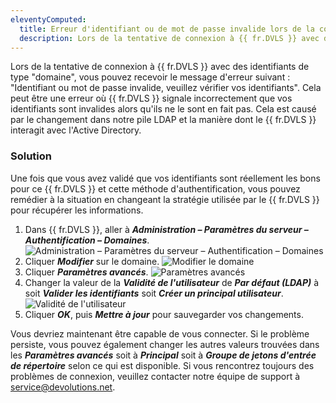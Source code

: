 ```yaml
---
eleventyComputed:
  title: Erreur d'identifiant ou de mot de passe invalide lors de la connexion avec des identifiants de domaine
  description: Lors de la tentative de connexion à {{ fr.DVLS }} avec des identifiants de type domaine, vous pouvez obtenir l'erreur Identifiant ou mot de passe invalide, veuillez vérifier vos identifiants.
---
```

Lors de la tentative de connexion à {{ fr.DVLS }} avec des identifiants de type "domaine", vous pouvez recevoir le message d'erreur suivant : "Identifiant ou mot de passe invalide, veuillez vérifier vos identifiants". Cela peut être une erreur où {{ fr.DVLS }} signale incorrectement que vos identifiants sont invalides alors qu'ils ne le sont en fait pas. Cela est causé par le changement dans notre pile LDAP et la manière dont le {{ fr.DVLS }} interagit avec l'Active Directory.

### Solution
Une fois que vous avez validé que vos identifiants sont réellement les bons pour ce {{ fr.DVLS }} et cette méthode d'authentification, vous pouvez remédier à la situation en changeant la stratégie utilisée par le {{ fr.DVLS }} pour récupérer les informations.

1. Dans {{ fr.DVLS }}, aller à ***Administration – Paramètres du serveur – Authentification – Domaines***.
![Administration – Paramètres du serveur – Authentification – Domaines](https://cdnweb.devolutions.net/docs/DVLS2004_2024_1.png)
1. Cliquer ***Modifier*** sur le domaine.
![Modifier le domaine](https://cdnweb.devolutions.net/docs/DVLS2005_2024_1.png)
1. Cliquer ***Paramètres avancés***.
![Paramètres avancés](https://cdnweb.devolutions.net/docs/DVLS2006_2024_1.png)
1. Changer la valeur de la ***Validité de l'utilisateur*** de ***Par défaut (LDAP)*** à soit ***Valider les identifiants*** soit ***Créer un principal utilisateur***.
![Validité de l'utilisateur](https://cdnweb.devolutions.net/docs/DVLS2007_2024_1.png)
1. Cliquer ***OK***, puis ***Mettre à jour*** pour sauvegarder vos changements.

Vous devriez maintenant être capable de vous connecter. Si le problème persiste, vous pouvez également changer les autres valeurs trouvées dans les ***Paramètres avancés*** soit à ***Principal*** soit à ***Groupe de jetons d'entrée de répertoire*** selon ce qui est disponible. Si vous rencontrez toujours des problèmes de connexion, veuillez contacter notre équipe de support à [service@devolutions.net](mailto:service@devolutions.net).
